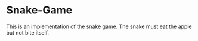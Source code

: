 # Snake-Game
This is an implementation of the snake game. The snake must eat the apple but not bite itself.
